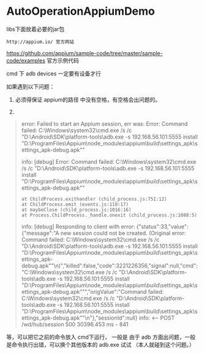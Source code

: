 # AutoOperationAppiumDemo

  libs下面放着必要的jar包

    http://appium.io/ 官方网站

https://github.com/appium/sample-code/tree/master/sample-code/examples 官方示例代码

cmd 下 adb devices 一定要有设备才行

如果遇到以下问题：

1. 必须得保证 appium的路径 中没有空格，有空格会出问题的。

2.
> error: Failed to start an Appium session, err was: Error: Command failed: C:\Windows\system32\cmd.exe /s /c "D:\Android\SDK\platform-tools\adb.exe -s 192.168.56.101:5555 install "D:\ProgramFiles\Appium\node_modules\appium\build\settings_apk\settings_apk-debug.apk""
> 
> info: [debug] Error: Command failed: C:\Windows\system32\cmd.exe /s /c "D:\Android\SDK\platform-tools\adb.exe -s 192.168.56.101:5555 install "D:\ProgramFiles\Appium\node_modules\appium\build\settings_apk\settings_apk-debug.apk""
> 
>     at ChildProcess.exithandler (child_process.js:751:12)
>     at ChildProcess.emit (events.js:110:17)
>     at maybeClose (child_process.js:1016:16)
>     at Process.ChildProcess._handle.onexit (child_process.js:1088:5)
> info: [debug] Responding to client with error: {"status":33,"value":{"message":"A new session could not be created. (Original error: Command failed: C:\\Windows\\system32\\cmd.exe /s /c \"D:\\Android\\SDK\\platform-tools\\adb.exe -s 192.168.56.101:5555 install \"D:\\ProgramFiles\\Appium\\node_modules\\appium\\build\\settings_apk\\settings_apk-debug.apk\"\"\n)","killed":false,"code":3221226356,"signal":null,"cmd":"C:\\Windows\\system32\\cmd.exe /s /c \"D:\\Android\\SDK\\platform-tools\\adb.exe -s 192.168.56.101:5555 install \"D:\\ProgramFiles\\Appium\\node_modules\\appium\\build\\settings_apk\\settings_apk-debug.apk\"\"","origValue":"Command failed: C:\\Windows\\system32\\cmd.exe /s /c \"D:\\Android\\SDK\\platform-tools\\adb.exe -s 192.168.56.101:5555 install \"D:\\ProgramFiles\\Appium\\node_modules\\appium\\build\\settings_apk\\settings_apk-debug.apk\"\"\n"},"sessionId":null}
> info: <-- POST /wd/hub/session 500 30396.453 ms - 841 

等，可以把它之前的命令放入 cmd下运行， 一般是  由于 adb 方面出问题，一般是命令执行出错，可以换个其他版本的 adb.exe 试试 （本人就碰到这个问题。）

